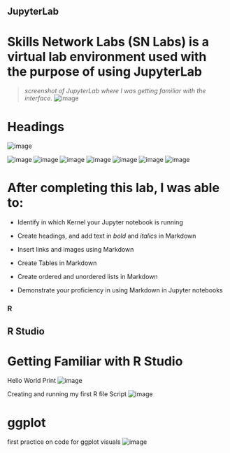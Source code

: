## JupyterLab
# Skills Network Labs (SN Labs) is a virtual lab environment used with the purpose of using JupyterLab

>_screenshot of JupyterLab where I was getting familiar with the interface._
![image](https://github.com/kalejcamto/JupyterLab/assets/101201140/7efb9be9-5af1-435e-a8ff-e07fbf16bd29)

# Headings 
![image](https://github.com/kalejcamto/JupyterLab/assets/101201140/643c2c14-97be-43b5-9ce5-2eeb0a3fb943)

![image](https://github.com/kalejcamto/JupyterLab/assets/101201140/6c188e69-2869-4325-b498-68ad2c692f98)
![image](https://github.com/kalejcamto/JupyterLab/assets/101201140/5eaef754-fe5b-4191-99c2-aa71dde065cb)
![image](https://github.com/kalejcamto/JupyterLab/assets/101201140/89273364-a7d0-4a2a-b3d2-dbf13bdae936)
![image](https://github.com/kalejcamto/JupyterLab/assets/101201140/97f3ebe4-4624-43fa-9cce-2ba2341732e3)
![image](https://github.com/kalejcamto/JupyterLab/assets/101201140/5e2f0ec7-e25a-4944-8cda-38a78b76cf11)
![image](https://github.com/kalejcamto/JupyterLab/assets/101201140/ad7bbc85-b3c5-452f-b746-daa3fc07b8ca)
![image](https://github.com/kalejcamto/JupyterLab/assets/101201140/4408a5b4-e49a-4ed2-9c35-64b7684eaf0f)
# After completing this lab, I was able to:

- Identify in which Kernel your Jupyter notebook is running

- Create headings, and add text in _bold_ and *italics* in Markdown

- Insert links and images using Markdown

- Create Tables in Markdown

- Create ordered and unordered lists in Markdown

- Demonstrate your proficiency in using Markdown in Jupyter notebooks

### R 
## R Studio
# Getting Familiar with R Studio 
Hello World Print
![image](https://github.com/kalejcamto/JupyterLab/assets/101201140/e7f30661-fc7d-40c5-896b-4632eebbd3a1)

Creating and running my first R file Script
![image](https://github.com/kalejcamto/JupyterLab/assets/101201140/07ad87d6-acd8-46b2-8b08-1f855258848b)

# ggplot 
first practice on code for ggplot visuals
![image](https://github.com/kalejcamto/JupyterLab/assets/101201140/d7b2d98e-f651-4df7-9a88-52ea11f53157)





